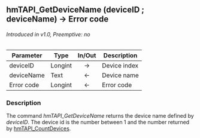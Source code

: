 ## hmTAPI_GetDeviceName (deviceID ; deviceName) → Error code
###### Introduced in v1.0, Preemptive: no

|Parameter|Type|In/Out|Description
|---|---|:---:|---
|deviceID|Longint|→|Device index
|deviceName|Text|←|Device name
|Error code|Longint|←|Error code

### Description
The command *hmTAPI_GetDeviceName* returns the device name defined by *deviceID*. The device id is the number between 1 and the number returned by [hmTAPI_CountDevices](hmTAPI_CountDevices.md).
